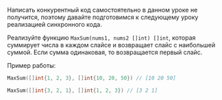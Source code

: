 
Написать конкурентный код самостоятельно в данном уроке не получится, поэтому давайте подготовимся к следующему уроку реализацией синхронного кода.

Реализуйте функцию `MaxSum(nums1, nums2 []int) []int`, которая суммирует числа в каждом слайсе и возвращает слайс с наибольшей суммой. Если сумма одинаковая, то возвращается первый слайс.

Пример работы:

```go
MaxSum([]int{1, 2, 3}, []int{10, 20, 50}) // [10 20 50]

MaxSum([]int{3, 2, 1}, []int{1, 2, 3}) // [3 2 1]
```
